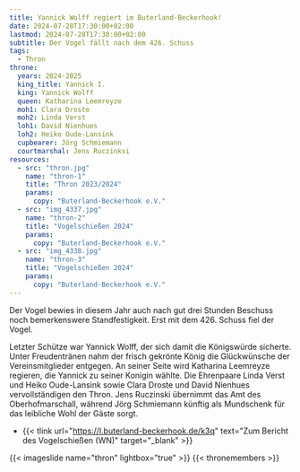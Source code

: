 ```yaml
---
title: Yannick Wolff regiert im Buterland-Beckerhook!
date: 2024-07-28T17:30:00+02:00
lastmod: 2024-07-28T17:30:00+02:00
subtitle: Der Vogel fällt nach dem 426. Schuss
tags:
  - Thron
throne:
  years: 2024-2025
  king_title: Yannick I.
  king: Yannick Wolff
  queen: Katharina Leemreyze
  moh1: Clara Droste
  moh2: Linda Verst
  loh1: David Nienhues
  loh2: Heiko Oude-Lansink
  cupbearer: Jörg Schmiemann
  courtmarshal: Jens Ruczinksi
resources:
  - src: "thron.jpg"
    name: "thron-1"
    title: "Thron 2023/2024"
    params:
      copy: "Buterland-Beckerhook e.V."
  - src: "img_4337.jpg"
    name: "thron-2"
    title: "Vogelschießen 2024"
    params:
      copy: "Buterland-Beckerhook e.V."
  - src: "img_4338.jpg"
    name: "thron-3"
    title: "Vogelschießen 2024"
    params:
      copy: "Buterland-Beckerhook e.V."
---
```


Der Vogel bewies in diesem Jahr auch nach gut drei Stunden Beschuss noch
bemerkenswere Standfestigkeit. Erst mit dem 426. Schuss fiel der Vogel.
<!--more-->

Letzter Schütze war Yannick Wolff, der sich damit die Königswürde sicherte. 
Unter Freudentränen nahm der frisch gekrönte König die Glückwünsche
der Vereinsmitglieder entgegen. An seiner Seite wird Katharina Leemreyze regieren, 
die Yannick zu seiner Konigin wählte. Die Ehrenpaare Linda Verst und Heiko Oude-Lansink
sowie Clara Droste und David Nienhues vervollständigen den Thron. 
Jens Ruczinski übernimmt das Amt des Oberhofmarschall, während Jörg Schmiemann 
künftig als Mundschenk für das leibliche Wohl der Gäste sorgt.

- {{< tlink url="https://l.buterland-beckerhook.de/k3q" text="Zum Bericht des Vogelschießen (WN)" target="_blank" >}}

{{< imageslide name="thron" lightbox="true" >}}
{{< thronemembers >}}
